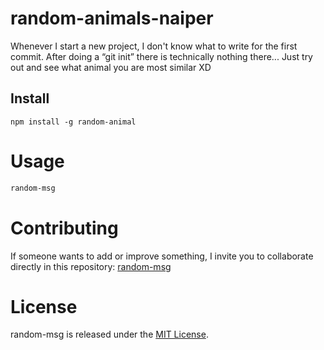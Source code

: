 # random-animals-naiper

Whenever I start a new project, I don't know what to write for the first commit. After doing a “git init” there is technically nothing there...
Just try out and see what animal you are most similar XD


## Install

```npm
npm install -g random-animal
```

# Usage

```bash
random-msg
```

# Contributing
If someone wants to add or improve something, I invite you to collaborate directly in this repository: [random-msg](https://github.com/platzi/npm-random-msg)

# License
random-msg is released under the [MIT License](https://opensource.org/licenses/MIT).
